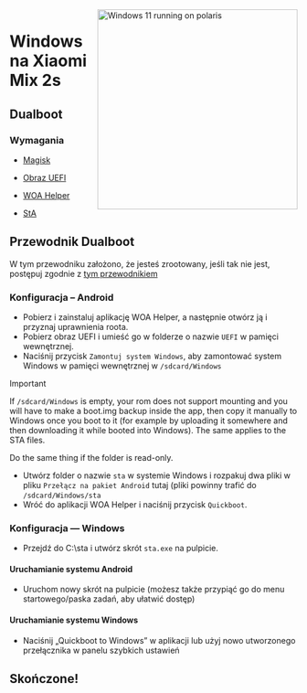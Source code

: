 <img align="right" src="https://github.com/n00b69/woa-polaris/blob/main/polaris.png" width="350" alt="Windows 11 running on polaris">

# Windows na Xiaomi Mix 2s

## Dualboot

### Wymagania
- [Magisk](https://github.com/topjohnwu/Magisk/releases/latest)

- [Obraz UEFI](https://github.com/n00b69/woa-polaris/releases/tag/UEFI)

- [WOA Helper](https://github.com/Marius586/WoA-Helper-update/releases/tag/WOA)

- [StA](https://github.com/n00b69/woa-polaris/releases/download/Files/polaris-sta.zip)

## Przewodnik Dualboot
W tym przewodniku założono, że jesteś zrootowany, jeśli tak nie jest, postępuj zgodnie z [tym przewodnikiem](root.md)

### Konfiguracja – Android
- Pobierz i zainstaluj aplikację WOA Helper, a następnie otwórz ją i przyznaj uprawnienia roota.
- Pobierz obraz UEFI i umieść go w folderze o nazwie `UEFI` w pamięci wewnętrznej.
- Naciśnij przycisk `Zamontuj system Windows`, aby zamontować system Windows w pamięci wewnętrznej w `/sdcard/Windows`
> [!Important]
> If `/sdcard/Windows` is empty, your rom does not support mounting and you will have to make a boot.img backup inside the app, then copy it manually to Windows once you boot to it (for example by uploading it somewhere and then downloading it while booted into Windows). The same applies to the STA files.
>
> Do the same thing if the folder is read-only.
- Utwórz folder o nazwie `sta` w systemie Windows i rozpakuj dwa pliki w pliku `Przełącz na pakiet Android` tutaj (pliki powinny trafić do `/sdcard/Windows/sta`
- Wróć do aplikacji WOA Helper i naciśnij przycisk `Quickboot`.

### Konfiguracja — Windows
- Przejdź do C:\sta i utwórz skrót `sta.exe` na pulpicie.

#### Uruchamianie systemu Android
- Uruchom nowy skrót na pulpicie (możesz także przypiąć go do menu startowego/paska zadań, aby ułatwić dostęp)

#### Uruchamianie systemu Windows
- Naciśnij „Quickboot to Windows” w aplikacji lub użyj nowo utworzonego przełącznika w panelu szybkich ustawień
  
## Skończone!




















